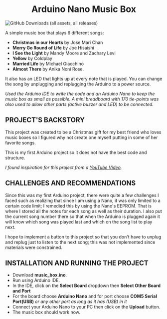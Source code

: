 <h1 align="center">Arduino Nano Music Box</h1>

<img alt="GitHub Downloads (all assets, all releases)" src="https://img.shields.io/github/downloads/AngelaArmena/arduino-nano-music-box/total">

A simple music box that plays 6 different songs: 
- **Christmas in our Hearts** by Jose Mari Chan
- **Merry Go Round of Life** by Joe Hisaishi
- **I See the Light** by Mandy Moore and Zachary Levi
- **Yellow** by Coldplay
- **Married Life** by Michael Giacchino
- **Almost There** by Anika Noni Rose.

It also has an LED that lights up at every note that is played. You can change the song by unplugging and replugging the Arduino to a power source.

_Used the Arduino IDE to write the code and an Arduino Nano to keep the music box as small as possible. A mini breadboard with 170 tie-points was also used to allow other parts (active buzzer and LED) to be connected._

## PROJECT'S BACKSTORY

This project was created to be a Christmas gift for my best friend who loves music boxes so I figured why not create one myself putting in some of her favorite songs. 

This is my first Arduino project so it does not have the best code and structure.

_I found inspiration for this project from a [YouTube Video](https://www.youtube.com/watch?v=bWzLsHpyGEM&t=12s)._

## CHALLENGES AND RECOMMENDATIONS

Since this was my first Arduino project, there were quite a few challenges I faced such as realizing that since I am using a Nano, it was only limited to a certain code limit; I remedied this by using the Nano's EEPROM. That is where I stored all the notes for each song as well as their duration. I also put the current song number there so that when the Arduino is plugged again it will know which song was played last and which on the song list to play next. 

I hope to implement a button to this project so that you don't have to unplug and replug just to listen to the next song; this was not implemented since materials were constrained.

## INSTALLATION AND RUNNING THE PROJECT

- Download **music_box.ino**.
- Run using Arduino IDE.
- In the IDE, click on the **Select Board** dropdown then **Select Other Board and Port**
- For the board choose **Arduino Nano** and for port choose **COM5 Serial Port(USB)** _or any other port as long as it has (USB) in it_
- Connect your Arduino Nano to your PC then click on the **Upload** button.
- The music box should work now.

